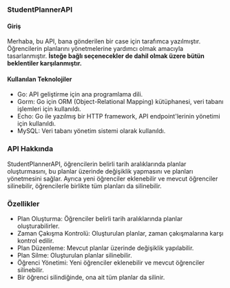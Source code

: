 ### StudentPlannerAPI
#### Giriş
Merhaba, bu API, bana gönderilen bir case için tarafımca yazılmıştır. Öğrencilerin planlarını yönetmelerine yardımcı olmak amacıyla tasarlanmıştır.
**İsteğe bağlı seçenecekler de dahil olmak üzere bütün beklentiler karşılanmıştır.**
#### Kullanılan Teknolojiler
* Go: API geliştirme için ana programlama dili.
* Gorm: Go için ORM (Object-Relational Mapping) kütüphanesi, veri tabanı işlemleri için kullanıldı.
* Echo: Go ile yazılmış bir HTTP framework, API endpoint'lerinin yönetimi için kullanıldı.
* MySQL: Veri tabanı yönetim sistemi olarak kullanıldı.

### API Hakkında
StudentPlannerAPI, öğrencilerin belirli tarih aralıklarında planlar oluşturmasını, bu planlar üzerinde değişiklik yapmasını ve planları yönetmesini sağlar. Ayrıca yeni öğrenciler eklenebilir ve mevcut öğrenciler silinebilir, öğrencilerle birlikte tüm planları da silinebilir.

### Özellikler
* Plan Oluşturma: Öğrenciler belirli tarih aralıklarında planlar oluşturabilirler.
* Zaman Çakışma Kontrolü: Oluşturulan planlar, zaman çakışmalarına karşı kontrol edilir.
* Plan Düzenleme: Mevcut planlar üzerinde değişiklik yapılabilir.
* Plan Silme: Oluşturulan planlar silinebilir.
* Öğrenci Yönetimi: Yeni öğrenciler eklenebilir ve mevcut öğrenciler silinebilir. 
* Bir öğrenci silindiğinde, ona ait tüm planlar da silinir.
